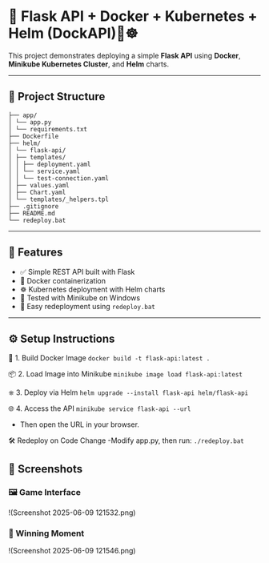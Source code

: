 # 🚀 Flask API + Docker + Kubernetes + Helm  (DockAPI)🐳☸️

This project demonstrates deploying a simple **Flask API** using **Docker**, **Minikube Kubernetes Cluster**, and **Helm** charts.

---

## 📁 Project Structure
```Project/
├── app/
│ └── app.py
│ └── requirements.txt
├── Dockerfile
├── helm/
│ └── flask-api/
│ ├── templates/
│ │ ├── deployment.yaml
│ │ └── service.yaml
│ │ └── test-connection.yaml
│ ├── values.yaml
│ ├── Chart.yaml
│ └── templates/_helpers.tpl
├── .gitignore
├── README.md
└── redeploy.bat
```

---

## 🧪 Features

- ✅ Simple REST API built with Flask
- 🐳 Docker containerization
- ☸️ Kubernetes deployment with Helm charts
- 🚀 Tested with Minikube on Windows
- 🔄 Easy redeployment using `redeploy.bat`

---

## ⚙️ Setup Instructions

🔧 1. Build Docker Image
`docker build -t flask-api:latest .`

📦 2. Load Image into Minikube
`minikube image load flask-api:latest`

⎈ 3. Deploy via Helm
`helm upgrade --install flask-api helm/flask-api`

🌐 4. Access the API
`minikube service flask-api --url`
- Then open the URL in your browser.

🛠️ Redeploy on Code Change
-Modify app.py, then run: 
`./redeploy.bat`

## 📸 Screenshots

### 🖼️ Game Interface
!(Screenshot 2025-06-09 121532.png)

### 🎉 Winning Moment
!(Screenshot 2025-06-09 121546.png)
 

